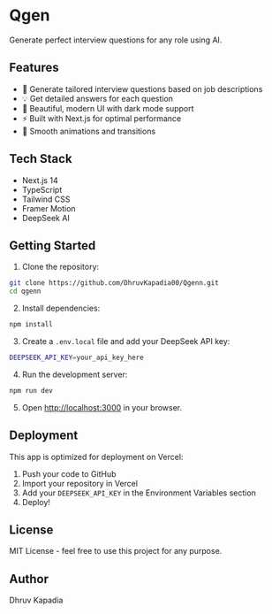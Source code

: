 # Qgen

Generate perfect interview questions for any role using AI.

## Features

- 🎯 Generate tailored interview questions based on job descriptions
- 💡 Get detailed answers for each question
- 🎨 Beautiful, modern UI with dark mode support
- ⚡ Built with Next.js for optimal performance
- 🔄 Smooth animations and transitions

## Tech Stack

- Next.js 14
- TypeScript
- Tailwind CSS
- Framer Motion
- DeepSeek AI

## Getting Started

1. Clone the repository:
```bash
git clone https://github.com/DhruvKapadia00/Qgenn.git
cd qgenn
```

2. Install dependencies:
```bash
npm install
```

3. Create a `.env.local` file and add your DeepSeek API key:
```bash
DEEPSEEK_API_KEY=your_api_key_here
```

4. Run the development server:
```bash
npm run dev
```

5. Open [http://localhost:3000](http://localhost:3000) in your browser.

## Deployment

This app is optimized for deployment on Vercel:

1. Push your code to GitHub
2. Import your repository in Vercel
3. Add your `DEEPSEEK_API_KEY` in the Environment Variables section
4. Deploy!

## License

MIT License - feel free to use this project for any purpose.

## Author

Dhruv Kapadia
